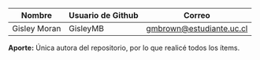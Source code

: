 | Nombre       | Usuario de Github | Correo                   |
|--------------|-------------------|--------------------------|
| Gisley Moran | GisleyMB          | gmbrown@estudiante.uc.cl |

**Aporte:** Única autora del repositorio, por lo que realicé todos los ítems.


